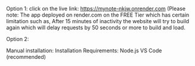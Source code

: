 Option 1:
click on the live link:
 https://mynote-nkjw.onrender.com
 (Please note: The app deployed on render.com on the FREE Tier which has certain limitation such as, After 15 minutes of inactivity the website will try to build again which will delay requests by 50 seconds or more to build and load. 

 Option 2:
 
 Manual installation:
 Installation Requirements:
 Node.js 
 VS Code (recommended) 

 

